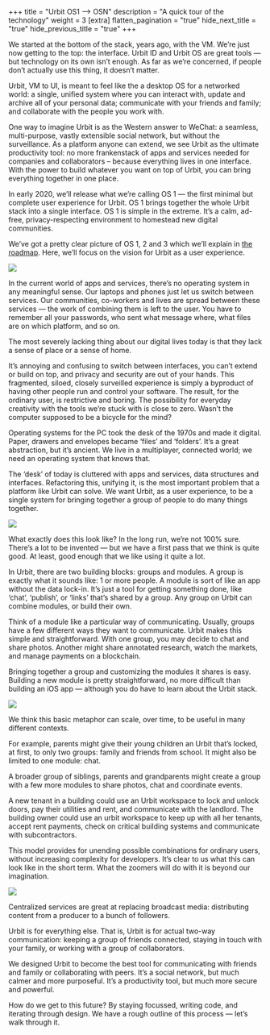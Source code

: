+++
title = "Urbit OS1 –> OSN"
description = "A quick tour of the technology"
weight = 3
[extra]
flatten_pagination = "true"
hide_next_title = "true"
hide_previous_title = "true"
+++

We started at the bottom of the stack, years ago, with the VM. We’re just now getting to the top: the interface. Urbit ID and Urbit OS are great tools — but technology on its own isn’t enough. As far as we’re concerned, if people don’t actually use this thing, it doesn’t matter.

Urbit, VM to UI, is meant to feel like the a desktop OS for a networked world: a single, unified system where you can interact with, update and archive all of your personal data; communicate with your friends and family; and collaborate with the people you work with. 

One way to imagine Urbit is as the Western answer to WeChat: a seamless, multi-purpose, vastly extensible social network, but without the surveillance. As a platform anyone can extend, we see Urbit as the ultimate productivity tool: no more frankenstack of apps and services needed for companies and collaborators – because everything lives in one interface. With the power to build whatever you want on top of Urbit, you can bring everything together in one place.

In early 2020, we’ll release what we’re calling OS 1 — the first minimal but complete user experience for Urbit. OS 1 brings together the whole Urbit stack into a single interface. OS 1 is simple in the extreme. It’s a calm, ad-free, privacy-respecting environment to homestead new digital communities. 

We’ve got a pretty clear picture of OS 1, 2 and 3 which we’ll explain in [the roadmap](). Here, we’ll focus on the vision for Urbit as a user experience.

![](https://media.urbit.org/site/understanding-urbit/your-last-computer/your-last-computer-waves%402x.png)

In the current world of apps and services, there’s no operating system in any meaningful sense. Our laptops and phones just let us switch between services. Our communities, co-workers and lives are spread between these services — the work of combining them is left to the user. You have to remember all your passwords, who sent what message where, what files are on which platform, and so on. 

The most severely lacking thing about our digital lives today is that they lack a sense of place or a sense of home. 

It’s annoying and confusing to switch between interfaces, you can’t extend or build on top, and privacy and security are out of your hands. This fragmented, siloed, closely surveilled experience is simply a byproduct of having other people run and control your software. The result, for the ordinary user, is restrictive and boring. The possibility for everyday creativity with the tools we’re stuck with is close to zero. Wasn’t the computer supposed to be a bicycle for the mind?

Operating systems for the PC took the desk of the 1970s and made it digital. Paper, drawers and envelopes became ‘files’ and ‘folders’. It’s a great abstraction, but it’s ancient. We live in a multiplayer, connected world; we need an operating system that knows that.

The ‘desk’ of today is cluttered with apps and services, data structures and interfaces. Refactoring this, unifying it, is the most important problem that a platform like Urbit can solve. We want Urbit, as a user experience, to be a single system for bringing together a group of people to do many things together.

![](https://media.urbit.org/site/understanding-urbit/your-last-computer/your-last-computer-waves%402x.png)

What exactly does this look like? In the long run, we’re not 100% sure. There’s a lot to be invented — but we have a first pass that we think is quite good. At least, good enough that we like using it quite a lot.

In Urbit, there are two building blocks: groups and modules. A group is exactly what it sounds like: 1 or more people. A module is sort of like an app without the data lock-in. It’s just a tool for getting something done, like ‘chat’, ‘publish’, or ‘links’ that’s shared by a group. Any group on Urbit can combine modules, or build their own. 

Think of a module like a particular way of communicating. Usually, groups have a few different ways they want to communicate. Urbit makes this simple and straightforward. With one group, you may decide to chat and share photos. Another might share annotated research, watch the markets, and manage payments on a blockchain.

Bringing together a group and customizing the modules it shares is easy. Building a new module is pretty straightforward, no more difficult than building an iOS app — although you do have to learn about the Urbit stack.

![](https://media.urbit.org/site/understanding-urbit/your-last-computer/your-last-computer-waves%402x.png)

We think this basic metaphor can scale, over time, to be useful in many different contexts. 

For example, parents might give their young children an Urbit that’s locked, at first, to only two groups: family and friends from school. It might also be limited to  one module: chat. 

A broader group of siblings, parents and grandparents might create a group with a few more modules to share photos, chat and coordinate events. 

A new tenant in a building could use an Urbit workspace to lock and unlock doors, pay their utilities and rent, and communicate with the landlord. The building owner could use an urbit workspace to keep up with all her tenants, accept rent payments, check on critical building systems and communicate with subcontractors.

This model provides for unending possible combinations for ordinary users, without increasing complexity for developers. It’s clear to us what this can look like in the short term. What the zoomers will do with it is beyond our imagination.

![](https://media.urbit.org/site/understanding-urbit/your-last-computer/your-last-computer-waves%402x.png)

Centralized services are great at replacing broadcast media: distributing content from a producer to a bunch of followers. 

Urbit is for everything else. That is, Urbit is for actual two-way communication: keeping a group of friends connected, staying in touch with your family, or working with a group of collaborators. 

We designed Urbit to become the best tool for communicating with friends and family or collaborating with peers. It’s a social network, but much calmer and more purposeful. It’s a productivity tool, but much more secure and powerful.

How do we get to this future? By staying focussed, writing code, and iterating through design. We have a rough outline of this process — let’s walk through it.